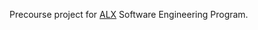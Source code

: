   Precourse project for [ALX](https://www.alxafrica.com/ "ALX Africa") Software Engineering Program.
